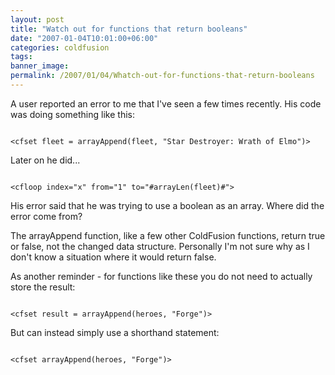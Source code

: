 ```yaml
---
layout: post
title: "Watch out for functions that return booleans"
date: "2007-01-04T10:01:00+06:00"
categories: coldfusion 
tags: 
banner_image: 
permalink: /2007/01/04/Whatch-out-for-functions-that-return-booleans
---
```


A user reported an error to me that I've seen a few times recently. His code was doing something like this:

<code>
&lt;cfset fleet = arrayAppend(fleet, "Star Destroyer: Wrath of Elmo")&gt;
</code>

Later on he did...

<code>
&lt;cfloop index="x" from="1" to="#arrayLen(fleet)#"&gt;
</code>

His error said that he was trying to use a boolean as an array. Where did the error come from?
<!--more-->
The arrayAppend function, like a few other ColdFusion functions, return true or false, not the changed data structure. Personally I'm not sure why as I don't know a situation where it would return false.

As another reminder - for functions like these you do not need to actually store the result:

<code>
&lt;cfset result = arrayAppend(heroes, "Forge")&gt;
</code>

But can instead simply use a shorthand statement:

<code>
&lt;cfset arrayAppend(heroes, "Forge")&gt;
</code>